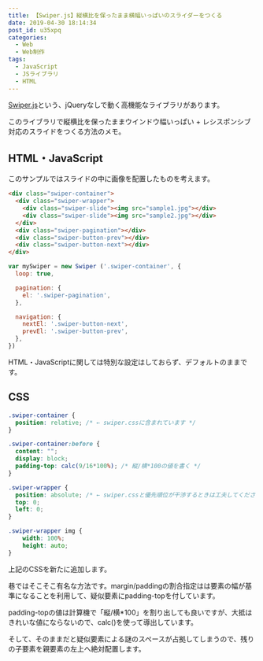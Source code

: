 ```yaml
---
title: 【Swiper.js】縦横比を保ったまま横幅いっぱいのスライダーをつくる
date: 2019-04-30 18:14:34
post_id: u35xpq
categories:
  - Web
  - Web制作
tags:
  - JavaScript
  - JSライブラリ
  - HTML
---
```


[Swiper.js](https://idangero.us/swiper/)という、jQueryなしで動く高機能なライブラリがあります。

このライブラリで縦横比を保ったままウインドウ幅いっぱい + レシスポンシブ対応のスライドをつくる方法のメモ。

## HTML・JavaScript

このサンプルではスライドの中に画像を配置したものを考えます。

```html
<div class="swiper-container">
  <div class="swiper-wrapper">
    <div class="swiper-slide"><img src="sample1.jpg"></div>
    <div class="swiper-slide"><img src="sample2.jpg"></div>
  </div>
  <div class="swiper-pagination"></div>
  <div class="swiper-button-prev"></div>
  <div class="swiper-button-next"></div>
</div>
```

```javascript
var mySwiper = new Swiper ('.swiper-container', {
  loop: true,

  pagination: {
    el: '.swiper-pagination',
  },

  navigation: {
    nextEl: '.swiper-button-next',
    prevEl: '.swiper-button-prev',
  },
})
```
HTML・JavaScriptに関しては特別な設定はしておらず、デフォルトのままです。


## CSS

```css
.swiper-container {
  position: relative; /* ← swiper.cssに含まれています */
}

.swiper-container:before {
  content: "";
  display: block;
  padding-top: calc(9/16*100%); /* 縦/横*100の値を書く */
}

.swiper-wrapper {
  position: absolute; /* ← swiper.cssと優先順位が干渉するときは工夫してください */
  top: 0;
  left: 0;
}

.swiper-wrapper img {
    width: 100%;
    height: auto;
}
```

上記のCSSを新たに追加します。

巷ではそこそこ有名な方法です。margin/paddingの割合指定はは要素の幅が基準になることを利用して、疑似要素にpadding-topを付しています。

padding-topの値は計算機で「縦/横*100」を割り出しても良いですが、大抵はきれいな値にならないので、calc()を使って導出しています。

そして、そのままだと疑似要素による謎のスペースが占拠してしまうので、残りの子要素を親要素の左上へ絶対配置します。
